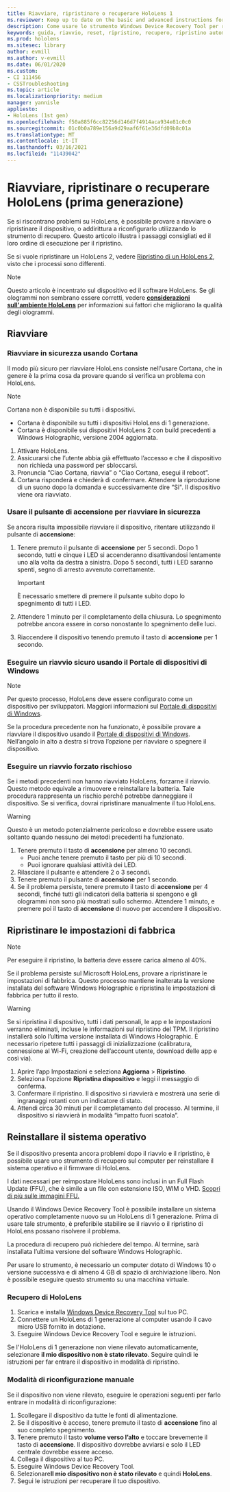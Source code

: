 ```yaml
---
title: Riavviare, ripristinare o recuperare HoloLens 1
ms.reviewer: Keep up to date on the basic and advanced instructions for rebooting or resetting your HoloLens mixed reality device.
description: Come usare lo strumento Windows Device Recovery Tool per reinstallare il file immagine di HoloLens (prima generazione).
keywords: guida, riavvio, reset, ripristino, recupero, ripristino automatico, ciclo di alimentazione, HoloLens, spegnimento, wdrt, windows device recovery tool
ms.prod: hololens
ms.sitesec: library
author: evmill
ms.author: v-evmill
ms.date: 06/01/2020
ms.custom:
- CI 111456
- CSSTroubleshooting
ms.topic: article
ms.localizationpriority: medium
manager: yannisle
appliesto:
- HoloLens (1st gen)
ms.openlocfilehash: f50a885f6cc82256d146d7f4914aca934e81c0c0
ms.sourcegitcommit: 01c0b0a789e156a9d29aaf6f61e36dfd09b8c01a
ms.translationtype: MT
ms.contentlocale: it-IT
ms.lasthandoff: 03/16/2021
ms.locfileid: "11439042"
---
```

# <a name="restart-reset-or-recover-hololens-1st-gen"></a>Riavviare, ripristinare o recuperare HoloLens (prima generazione)

Se si riscontrano problemi su HoloLens, è possibile provare a riavviare o ripristinare il dispositivo, o addirittura a riconfigurarlo utilizzando lo strumento di recupero. Questo articolo illustra i passaggi consigliati ed il loro ordine di esecuzione per il ripristino.

Se si vuole ripristinare un HoloLens 2, vedere [Ripristino di un HoloLens 2](https://docs.microsoft.com/hololens/hololens-recovery), visto che i processi sono differenti.

> [!NOTE]
> Questo articolo è incentrato sul dispositivo ed il software HoloLens. Se gli ologrammi non sembrano essere corretti, vedere **[considerazioni sull'ambiente HoloLens](hololens-environment-considerations.md)** per informazioni sui fattori che migliorano la qualità degli ologrammi.

## <a name="restart"></a>Riavviare

### <a name="do-a-safe-restart-by-using-cortana"></a>Riavviare in sicurezza usando Cortana

Il modo più sicuro per riavviare HoloLens consiste nell'usare Cortana, che in genere è la prima cosa da provare quando si verifica un problema con HoloLens.

> [!NOTE] 
> Cortana non è disponibile su tutti i dispositivi.
> - Cortana è disponibile su tutti i dispositivi HoloLens di 1 generazione. 
> - Cortana è disponibile sui dispositivi HoloLens 2 con build precedenti a Windows Holographic, versione 2004 aggiornata.

1. Attivare HoloLens.
1. Assicurarsi che l’utente abbia già effettuato l’accesso e che il dispositivo non richieda una password per sbloccarsi.
2. Pronuncia “Ciao Cortana, riavvia” o “Ciao Cortana, esegui il reboot”.
3. Cortana risponderà e chiederà di confermare. Attendere la riproduzione di un suono dopo la domanda e successivamente dire “Sì". Il dispositivo viene ora riavviato.

### <a name="use-the-power-button-to-do-a-safe-restart"></a>Usare il pulsante di accensione per riavviare in sicurezza

Se ancora risulta impossibile riavviare il dispositivo, ritentare utilizzando il pulsante di **accensione**:

1. Tenere premuto il pulsante di **accensione** per 5 secondi. Dopo 1 secondo, tutti e cinque i LED si accenderanno disattivandosi lentamente uno alla volta da destra a sinistra. Dopo 5 secondi, tutti i LED saranno spenti, segno di arresto avvenuto correttamente.
      
   > [!IMPORTANT]
   > È necessario smettere di premere il pulsante subito dopo lo spegnimento di tutti i LED.
1. Attendere 1 minuto per il completamento della chiusura. Lo spegnimento potrebbe ancora essere in corso nonostante lo spegnimento delle luci.
2. Riaccendere il dispositivo tenendo premuto il tasto di **accensione** per 1 secondo.

### <a name="do-a-safe-restart-by-using-windows-device-portal"></a>Eseguire un riavvio sicuro usando il Portale di dispositivi di Windows

> [!NOTE]
> Per questo processo, HoloLens deve essere configurato come un dispositivo per sviluppatori. Maggiori informazioni sul [Portale di dispositivi di Windows](https://docs.microsoft.com/windows/mixed-reality/using-the-windows-device-portal).

Se la procedura precedente non ha funzionato, è possibile provare a riavviare il dispositivo usando il [Portale di dispositivi di Windows](https://docs.microsoft.com/windows/mixed-reality/using-the-windows-device-portal). Nell’angolo in alto a destra si trova l’opzione per riavviare o spegnere il dispositivo.

### <a name="do-an-unsafe-forced-restart"></a>Eseguire un riavvio forzato rischioso

Se i metodi precedenti non hanno riavviato HoloLens, forzarne il riavvio. Questo metodo equivale a rimuovere e reinstallare la batteria. Tale procedura rappresenta un rischio perché potrebbe danneggiare il dispositivo. Se si verifica, dovrai ripristinare manualmente il tuo HoloLens.  

> [!WARNING]
> Questo è un metodo potenzialmente pericoloso e dovrebbe essere usato soltanto quando nessuno dei metodi precedenti ha funzionato.

1. Tenere premuto il tasto di **accensione** per almeno 10 secondi.
   - Puoi anche tenere premuto il tasto per più di 10 secondi.
   - Puoi ignorare qualsiasi attività dei LED.
1. Rilasciare il pulsante e attendere 2 o 3 secondi.
1. Tenere premuto il pulsante di **accensione** per 1 secondo.
1. Se il problema persiste, tenere premuto il tasto di **accensione** per 4 secondi, finché tutti gli indicatori della batteria si spengono e gli ologrammi non sono più mostrati sullo schermo. Attendere 1 minuto, e premere poi il tasto di **accensione** di nuovo per accendere il dispositivo.

## <a name="reset-to-factory-settings"></a>Ripristinare le impostazioni di fabbrica

> [!NOTE]
> Per eseguire il ripristino, la batteria deve essere carica almeno al 40%.

Se il problema persiste sul Microsoft HoloLens, provare a ripristinare le impostazioni di fabbrica. Questo processo mantiene inalterata la versione installata del software Windows Holographic e ripristina le impostazioni di fabbrica per tutto il resto.

>[!WARNING]
> Se si ripristina il dispositivo, tutti i dati personali, le app e le impostazioni verranno eliminati, incluse le informazioni sul ripristino del TPM. Il ripristino installerà solo l’ultima versione installata di Windows Holographic. È necessario ripetere tutti i passaggi di inizializzazione (calibratura, connessione al Wi-Fi, creazione dell’account utente, download delle app e così via).

1. Aprire l’app Impostazioni e seleziona **Aggiorna** > **Ripristino**.
1. Seleziona l’opzione **Ripristina dispositivo** e leggi il messaggio di conferma.
1. Confermare il ripristino. Il dispositivo si riavvierà e mostrerà una serie di ingranaggi rotanti con un indicatore di stato.
1. Attendi circa 30 minuti per il completamento del processo. Al termine, il dispositivo si riavvierà in modalità “impatto fuori scatola”.

## <a name="reinstall-the-operating-system"></a>Reinstallare il sistema operativo

Se il dispositivo presenta ancora problemi dopo il riavvio e il ripristino, è possibile usare uno strumento di recupero sul computer per reinstallare il sistema operativo e il firmware di HoloLens.  

I dati necessari per reimpostare HoloLens sono inclusi in un Full Flash Update (FFU), che è simile a un file con estensione ISO, WIM o VHD. [Scopri di più sulle immagini FFU.](https://docs.microsoft.com/windows-hardware/manufacture/desktop/wim-vs-ffu-image-file-formats)

Usando il Windows Device Recovery Tool è possibile installare un sistema operativo completamente nuovo su un HoloLens di 1 generazione.  Prima di usare tale strumento, è preferibile stabilire se il riavvio o il ripristino di HoloLens possano risolvere il problema.

La procedura di recupero può richiedere del tempo. Al termine, sarà installata l’ultima versione del software Windows Holographic.

Per usare lo strumento, è necessario un computer dotato di Windows 10 o versione successiva e di almeno 4 GB di spazio di archiviazione libero. Non è possibile eseguire questo strumento su una macchina virtuale.

### <a name="recover-your-hololens"></a>Recupero di HoloLens

1. Scarica e installa [Windows Device Recovery Tool](https://support.microsoft.com/help/12379/windows-10-mobile-device-recovery-tool-faq) sul tuo PC.
1. Connettere un HoloLens di 1 generazione al computer usando il cavo micro USB fornito in dotazione.
1. Eseguire Windows Device Recovery Tool e seguire le istruzioni.

Se l'HoloLens di 1 generazione non viene rilevato automaticamente, selezionare **il mio dispositivo non è stato rilevato**. Seguire quindi le istruzioni per far entrare il dispositivo in modalità di ripristino.

### <a name="manual-flashing-mode"></a>Modalità di riconfigurazione manuale

Se il dispositivo non viene rilevato, eseguire le operazioni seguenti per farlo entrare in modalità di riconfigurazione:

1. Scollegare il dispositivo da tutte le fonti di alimentazione.
1. Se il dispositivo è acceso, tenere premuto il tasto di **accensione** fino al suo completo spegnimento.
2. Tenere premuto il tasto **volume verso l’alto** e toccare brevemente il tasto di **accensione**. Il dispositivo dovrebbe avviarsi e solo il LED centrale dovrebbe essere acceso.
3. Collega il dispositivo al tuo PC.
4. Eseguire Windows Device Recovery Tool.
5. Selezionare**Il mio dispositivo non è stato rilevato** e quindi **HoloLens**. 
6. Segui le istruzioni per recuperare il tuo dispositivo.
